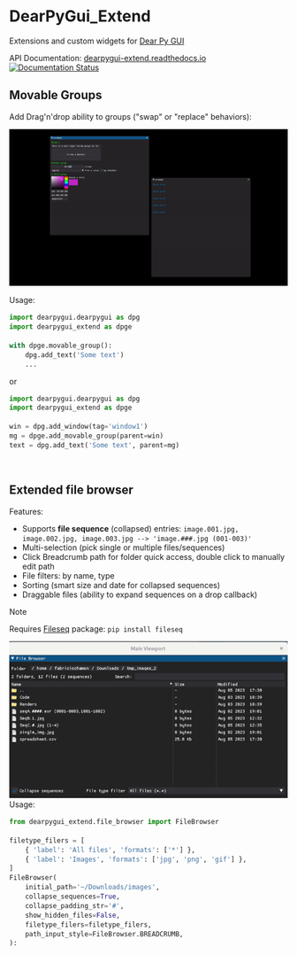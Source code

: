# DearPyGui_Extend
Extensions and custom widgets for [Dear Py GUI](http://github.com/hoffstadt/DearPyGui)

API Documentation: 
[dearpygui-extend.readthedocs.io](dearpygui-extend.readthedocs.io) [![Documentation Status](https://readthedocs.org/projects/dearpygui-extend/badge/?version=latest)](https://dearpygui-extend.readthedocs.io/en/latest/?badge=latest) 

## Movable Groups
Add Drag'n'drop ability to groups ("swap" or "replace" behaviors):

![](./resources/movable_groups.gif)

Usage:
```py
import dearpygui.dearpygui as dpg
import dearpygui_extend as dpge

with dpge.movable_group():
	dpg.add_text('Some text')
	...
```

or
```py
import dearpygui.dearpygui as dpg
import dearpygui_extend as dpge

win = dpg.add_window(tag='window1')
mg = dpge.add_movable_group(parent=win)
text = dpg.add_text('Some text', parent=mg)
```

</br>

## Extended file browser
Features:

* Supports **file sequence** (collapsed) entries:
	`image.001.jpg, image.002.jpg, image.003.jpg --> 'image.###.jpg (001-003)'`
* Multi-selection (pick single or multiple files/sequences)
* Click Breadcrumb path for folder quick access, double click to manually edit path
* File filters: by name, type
* Sorting (smart size and date for collapsed sequences)
* Draggable files (ability to expand sequences on a drop callback)

> [!NOTE]
> Requires [Fileseq](https://pypi.org/project/Fileseq/) package: `pip install fileseq`

![](./resources/fileseq_browser.gif)
Usage:
```py
from dearpygui_extend.file_browser import FileBrowser

filetype_filers = [
	{ 'label': 'All files', 'formats': ['*'] },
	{ 'label': 'Images', 'formats': ['jpg', 'png', 'gif'] },
]
FileBrowser(
	initial_path='~/Downloads/images',
	collapse_sequences=True,
	collapse_padding_str='#',
	show_hidden_files=False,
	filetype_filers=filetype_filers,
	path_input_style=FileBrowser.BREADCRUMB,
):
```